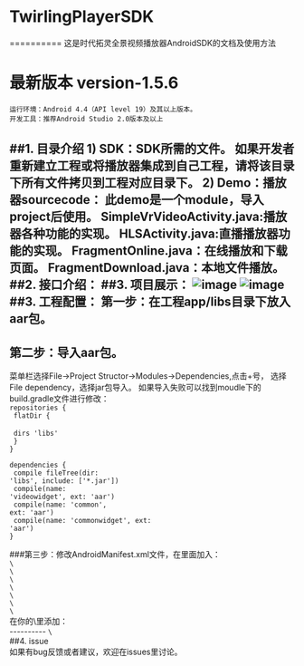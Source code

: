 # TwirlingPlayerSDK
==========
这是时代拓灵全景视频播放器AndroidSDK的文档及使用方法
# 最新版本 version-1.5.6
	运行环境：Android 4.4（API level 19）及其以上版本。
	开发工具：推荐Android Studio 2.0版本及以上
##1. 目录介绍
	1) SDK：SDK所需的文件。
	如果开发者重新建立工程或将播放器集成到自己工程，请将该目录下所有文件拷贝到工程对应目录下。
	2) Demo：播放器sourcecode：
	此demo是一个module，导入project后使用。
	SimpleVrVideoActivity.java:播放器各种功能的实现。
	HLSActivity.java:直播播放器功能的实现。
	FragmentOnline.java：在线播放和下载页面。
	FragmentDownload.java：本地文件播放。
##2. 接口介绍：
##3. 项目展示：
![image](https://github.com/xieqiupeng/TwirlingPlayerSDK/blob/master/images/0.png)
![image](https://github.com/xieqiupeng/TwirlingPlayerSDK/blob/master/images/1.png)
##3. 工程配置：
第一步：在工程app/libs目录下放入aar包。
--------
第二步：导入aar包。<br/>
--------
菜单栏选择File->Project Structor->Modules->Dependencies,点击+号，
选择File dependency，选择jar包导入。
如果导入失败可以找到moudle下的build.gradle文件进行修改：<br/>
	<code>repositories {</code><br/>
	<code>			flatDir {<br/></code><br/>
	<code>			dirs 'libs'</code><br/>
	<code>			}</code><br/>
	<code>}</code><br/>
	<p></p>
<code>dependencies {</code><br/>
<code>	compile fileTree(dir: 'libs', include: ['*.jar'])</code><br/>
<code>	compile(name: 'videowidget', ext: 'aar')</code><br/>
<code>	compile(name: 'common', ext: 'aar')</code><br/>
<code>	compile(name: 'commonwidget', ext: 'aar')</code><br/>
<code>}</code><br/>
<p></p>
###第三步：修改AndroidManifest.xml文件，在里面加入：<br/>
<code>\<!-- These permissions are used by Google VR SDK to get the best Google VR headset profiles. !--></code><br/>
<code>\<uses-permission android:name="android.permission.INTERNET" /></code><br/>
<code>\<uses-permission android:name="android.permission.ACCESS_NETWORK_STATE" /></code><br/>
<code>\<uses-permission android:name="android.permission.READ_EXTERNAL_STORAGE" /></code><br/>
<code>\<uses-permission android:name="android.permission.ACCESS_NETWORK_STATE" /></code><br/>
<code>\<uses-permission android:name="android.permission.WRITE_EXTERNAL_STORAGE" /></code><br/>
<code>\<uses-permission android:name="android.permission.MOUNT_UNMOUNT_FILESYSTEMS"/></code><br/>
在你的\<intent-filter>里添加：<br/>
----------
<code>\<category android:name="com.google.intent.category.CARDBOARD" /></code><br/>
##4. issue<br/>
如果有bug反馈或者建议，欢迎在issues里讨论。<br/>

